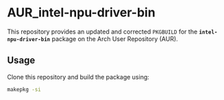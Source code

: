 # AUR_intel-npu-driver-bin  

This repository provides an updated and corrected `PKGBUILD` for the **`intel-npu-driver-bin`** package on the Arch User Repository (AUR).

## Usage  
Clone this repository and build the package using:  
```bash  
makepkg -si
```

